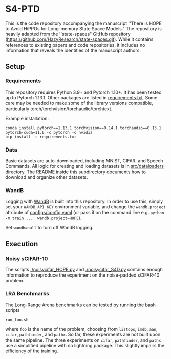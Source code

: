 # S4-PTD

This is the code repository accompanying the manuscript ''There is HOPE to Avoid HiPPOs for Long-memory State Space Models." The repository is heavily adapted from the ''state-spaces" GitHub repository (https://github.com/HazyResearch/state-spaces.git). While it contains references to existing papers and code repositories, it includes no information that reveals the identities of the manuscript authors.

## Setup

### Requirements
This repository requires Python 3.9+ and Pytorch 1.10+.
It has been tested up to Pytorch 1.13.1.
Other packages are listed in [requirements.txt](./requirements.txt).
Some care may be needed to make some of the library versions compatible, particularly torch/torchvision/torchaudio/torchtext.

Example installation:
```
conda install pytorch==1.13.1 torchvision==0.14.1 torchaudio==0.13.1 pytorch-cuda=11.6 -c pytorch -c nvidia
pip install -r requirements.txt
```

### Data

Basic datasets are auto-downloaded, including MNIST, CIFAR, and Speech Commands.
All logic for creating and loading datasets is in [src/dataloaders](./src/dataloaders/) directory.
The README inside this subdirectory documents how to download and organize other datasets.

### WandB

Logging with [WandB](https://wandb.ai/site) is built into this repository.
In order to use this, simply set your `WANDB_API_KEY` environment variable, and change the `wandb.project` attribute of [configs/config.yaml](configs/config.yaml) (or pass it on the command line e.g. `python -m train .... wandb.project=HOPE`).

Set `wandb=null` to turn off WandB logging.

## Execution

### Noisy sCIFAR-10

The scripts [./noisycifar_HOPE.py](./noisycifar_HOPE.py) and [./noisycifar_S4D.py](./noisycifar_S4D.py) contains enough information to reproduce the experiment on the noise-padded sCIFAR-10 problem.

### LRA Benchmarks

The Long-Range Arena benchmarks can be tested by running the bash scripts
```
run_foo.sh
```
where `foo` is the name of the problem, choosing from `listops`, `imdb`, `aan`, `cifar`, `pathfinder`, and `pathx`. So far, these experiments are not built upon the same pipeline. The three experiments on `cifar`, `pathfinder`, and `pathx` use a simplified pipeline with no lightning package. This slightly impairs the efficiency of the training.


